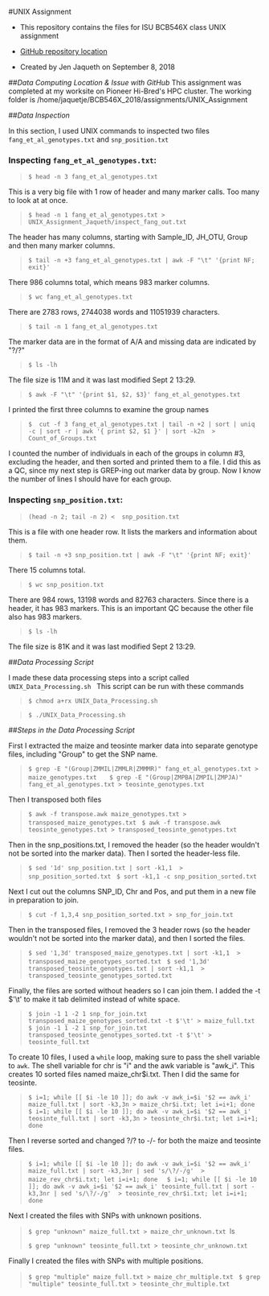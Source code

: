 #UNIX Assignment

* This repository contains the files for ISU BCB546X class UNIX assignment

* [GitHub repository location](https://github.com/jaquethjs/BCB546X_UNIX_Assignment) 

* Created by Jen Jaqueth on September 8, 2018




##_Data Computing Location & Issue with GitHub_
This assignment was completed at my worksite on Pioneer Hi-Bred's HPC cluster. The working folder is 
/home/jaquetje/BCB546X_2018/assignments/UNIX\_Assignment


##_Data Inspection_

In this section, I used UNIX commands to inspected two files  `fang_et_al_genotypes.txt` and 
 `snp_position.txt`



### **Inspecting `fang_et_al_genotypes.txt`:** ###

> `$ head -n 3 fang_et_al_genotypes.txt`

This is a very big file with 1 row of header and many marker calls. Too many to look at at once.

> `$ head -n 1 fang_et_al_genotypes.txt > UNIX_Assignment_Jaqueth/inspect_fang_out.txt`

The header has many columns, starting with Sample\_ID, JH\_OTU, Group and then many marker columns. 

> `$ tail -n +3 fang_et_al_genotypes.txt | awk -F "\t" '{print NF; exit}'`

There 986 columns total, which means 983 marker columns.

> `$ wc fang_et_al_genotypes.txt`

There are 2783 rows, 2744038 words and 11051939 characters.

> `$ tail -n 1 fang_et_al_genotypes.txt`

The marker data are in the format of A/A and missing data are indicated by "?/?"

> `$ ls -lh `

The file size is 11M and it was last modified Sept 2 13:29.

> `$ awk -F "\t" '{print $1, $2, $3}' fang_et_al_genotypes.txt` 

I printed the first three columns to examine the group names

> `$  cut -f 3 fang_et_al_genotypes.txt | tail -n +2 | sort | uniq -c | sort -r | awk '{ print $2, $1 }' | sort -k2n  > Count_of_Groups.txt`

I counted the number of individuals in each of the groups in column #3, excluding the header, and then sorted and printed them to a file. I did this as a QC, since my next step is GREP-ing out marker data by group. Now I know the number of lines I should have for each group.

### **Inspecting `snp_position.txt`:** ###

> `(head -n 2; tail -n 2) <  snp_position.txt `

This is a file with one header row. It lists the markers and information about them. 

> `$ tail -n +3 snp_position.txt | awk -F "\t" '{print NF; exit}'`

There 15 columns total.

> `$ wc snp_position.txt`

There are 984 rows, 13198 words and 82763 characters. Since there is a header, it has 983 markers. This is an important QC because the other file also has 983 markers.  

> `$ ls -lh `

The file size is 81K and it was last modified Sept 2 13:29.






##_Data Processing Script_

I made these data processing steps into a script called `UNIX_Data_Processing.sh ` This script can be run with these commands

>`$ chmod a+rx UNIX_Data_Processing.sh ` 

>`$ ./UNIX_Data_Processing.sh `

##_Steps in the Data Processing Script_

First I extracted the maize and teosinte marker data into separate genotype files, including "Group" to get the SNP name.

> `$ grep -E "(Group|ZMMIL|ZMMLR|ZMMMR)" fang_et_al_genotypes.txt > maize_genotypes.txt   `
> `$ grep -E "(Group|ZMPBA|ZMPIL|ZMPJA)" fang_et_al_genotypes.txt > teosinte_genotypes.txt   `
> 

 

Then I transposed both files

>`$ awk -f transpose.awk maize_genotypes.txt > transposed_maize_genotypes.txt `
>`$ awk -f transpose.awk teosinte_genotypes.txt > transposed_teosinte_genotypes.txt `


Then in the snp_positions.txt, I removed the header (so the header wouldn't not be sorted into the marker data). Then I sorted the header-less file.


>`$ sed '1d' snp_position.txt | sort -k1,1  > snp_position_sorted.txt `
>`$ sort -k1,1 -c snp_position_sorted.txt   `



Next I cut out the columns SNP_ID, Chr and Pos, and put them in a new file in preparation to join. 

>`$ cut -f 1,3,4 snp_position_sorted.txt > snp_for_join.txt `


Then in the transposed files, I removed the 3 header rows (so the header wouldn't not be sorted into the marker data), and then I sorted the files.


>`$ sed '1,3d' transposed_maize_genotypes.txt | sort -k1,1  > transposed_maize_genotypes_sorted.txt `
>`$ sed '1,3d' transposed_teosinte_genotypes.txt | sort -k1,1  > transposed_teosinte_genotypes_sorted.txt `



Finally, the files are sorted without headers so I can join them. I added the -t $'\t' to make it tab delimited instead of white space.

>`$ join -1 1 -2 1 snp_for_join.txt transposed_maize_genotypes_sorted.txt -t $'\t' > maize_full.txt `
>`$ join -1 1 -2 1 snp_for_join.txt transposed_teosinte_genotypes_sorted.txt -t $'\t' > teosinte_full.txt `

To create 10 files, I used a `while` loop, making sure to pass the shell variable to `awk`. The shell variable for chr is "i" and the awk variable is "awk\_i". This creates 10 sorted files named maize_chr$i.txt. Then I did the same for teosinte.

>`$ i=1; while [[ $i -le 10 ]]; do awk -v awk_i=$i '$2 == awk_i' maize_full.txt | sort -k3,3n > maize_chr$i.txt; let i=i+1; done  `
>`$ i=1; while [[ $i -le 10 ]]; do awk -v awk_i=$i '$2 == awk_i' teosinte_full.txt | sort -k3,3n > teosinte_chr$i.txt; let i=i+1; done  `

Then I reverse sorted and changed ?/? to -/- for both the maize and teosinte files.

>`$ i=1; while [[ $i -le 10 ]]; do awk -v awk_i=$i '$2 == awk_i' maize_full.txt | sort -k3,3nr | sed 's/\?/-/g'  > maize_rev_chr$i.txt; let i=i+1; done  `
>`$ i=1; while [[ $i -le 10 ]]; do awk -v awk_i=$i '$2 == awk_i' teosinte_full.txt | sort -k3,3nr | sed 's/\?/-/g'  > teosinte_rev_chr$i.txt; let i=i+1; done  `


Next I created the files with SNPs with unknown positions.
>`$ grep "unknown" maize_full.txt > maize_chr_unknown.txt `ls
>
>`$ grep "unknown" teosinte_full.txt > teosinte_chr_unknown.txt `

Finally I created the files with SNPs with multiple positions.
>`$ grep "multiple" maize_full.txt > maize_chr_multiple.txt `
>`$ grep "multiple" teosinte_full.txt > teosinte_chr_multiple.txt `

